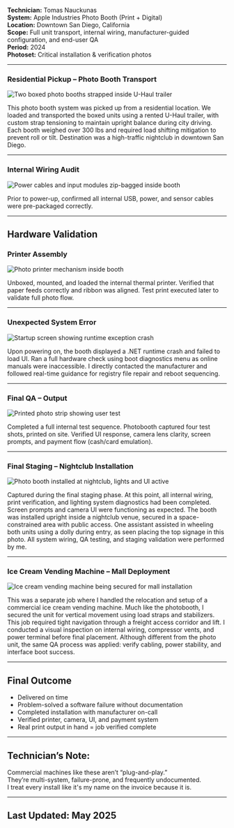 **Technician:** Tomas Nauckunas  
**System:** Apple Industries Photo Booth (Print + Digital)  
**Location:** Downtown San Diego, California  
**Scope:** Full unit transport, internal wiring, manufacturer-guided configuration, and end-user QA  
**Period:** 2024  
**Photoset:** Critical installation & verification photos


---

### Residential Pickup – Photo Booth Transport  
![Two boxed photo booths strapped inside U-Haul trailer](https://github.com/tnauckunas/field-system-reinstall-log/blob/main/assets/vending_machines/images/1.%20Photo_booth_haul.jpg?raw=true)

This photo booth system was picked up from a residential location. We loaded and transported the boxed units using a rented U-Haul trailer, with custom strap tensioning to maintain upright balance during city driving. Each booth weighed over 300 lbs and required load shifting mitigation to prevent roll or tilt. Destination was a high-traffic nightclub in downtown San Diego.

---

### Internal Wiring Audit  
![Power cables and input modules zip-bagged inside booth](https://github.com/tnauckunas/field-system-reinstall-log/blob/main/assets/vending_machines/images/2.%20cable_bagged_wiring_preinstall.jpg?raw=true)

Prior to power-up, confirmed all internal USB, power, and sensor cables were pre-packaged correctly.

---

## Hardware Validation

### Printer Assembly  
![Photo printer mechanism inside booth](https://github.com/tnauckunas/field-system-reinstall-log/blob/main/assets/vending_machines/images/3.%20printer_mechanism_loaded.jpg?raw=true)

Unboxed, mounted, and loaded the internal thermal printer. Verified that paper feeds correctly and ribbon was aligned. Test print executed later to validate full photo flow.

---

### Unexpected System Error  
![Startup screen showing runtime exception crash](https://github.com/tnauckunas/field-system-reinstall-log/blob/main/assets/vending_machines/images/4.%20boot_error_runtime_exception.jpg?raw=true)

Upon powering on, the booth displayed a .NET runtime crash and failed to load UI. Ran a full hardware check using boot diagnostics menu as online manuals were inaccessible. I directly contacted the manufacturer and followed real-time guidance for registry file repair and reboot sequencing.

---

### Final QA – Output  
![Printed photo strip showing user test](https://github.com/tnauckunas/field-system-reinstall-log/blob/main/assets/vending_machines/images/5.%20test_print_pass.jpg?raw=true)

Completed a full internal test sequence. Photobooth captured four test shots, printed on site. Verified UI response, camera lens clarity, screen prompts, and payment flow (cash/card emulation).

---

### Final Staging – Nightclub Installation  
![Photo booth installed at nightclub, lights and UI active](https://github.com/tnauckunas/field-system-reinstall-log/blob/main/assets/vending_machines/images/6.%20photo_booth_final_staging.jpg?raw=true)

Captured during the final staging phase. At this point, all internal wiring, print verification, and lighting system diagnostics had been completed. Screen prompts and camera UI were functioning as expected. The booth was installed upright inside a nightclub venue, secured in a space-constrained area with public access. One assistant assisted in wheeling both units using a dolly during entry, as seen placing the top signage in this photo. All system wiring, QA testing, and staging validation were performed by me.

---

### Ice Cream Vending Machine – Mall Deployment  
![Ice cream vending machine being secured for mall installation](https://github.com/tnauckunas/field-system-reinstall-log/blob/main/assets/vending_machines/images/7.%20ice_cream_machine_mall_deploy.jpg?raw=true)

This was a separate job where I handled the relocation and setup of a commercial ice cream vending machine. Much like the photobooth, I secured the unit for vertical movement using load straps and stabilizers. This job required tight navigation through a freight access corridor and lift. I conducted a visual inspection on internal wiring, compressor vents, and power terminal before final placement. Although different from the photo unit, the same QA process was applied: verify cabling, power stability, and interface boot success.

---

## Final Outcome

- Delivered on time  
- Problem-solved a software failure without documentation  
- Completed installation with manufacturer on-call  
- Verified printer, camera, UI, and payment system  
- Real print output in hand = job verified complete

---

## Technician’s Note:

Commercial machines like these aren’t “plug-and-play.”  
They’re multi-system, failure-prone, and frequently undocumented.  
I treat every install like it's my name on the invoice because it is.

---

## Last Updated: May 2025
